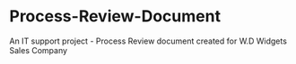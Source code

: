 # Process-Review-Document
An IT support project - Process Review document created for W.D Widgets Sales Company
